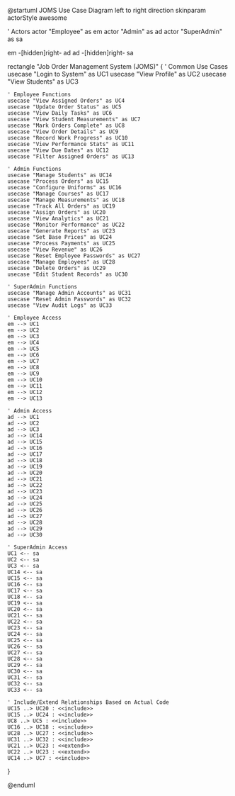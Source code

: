 @startuml JOMS Use Case Diagram
left to right direction
skinparam actorStyle awesome

' Actors
actor "Employee" as em
actor "Admin" as ad
actor "SuperAdmin" as sa

em -[hidden]right- ad
ad -[hidden]right- sa

rectangle "Job Order Management System (JOMS)" {
    ' Common Use Cases
    usecase "Login to System" as UC1
    usecase "View Profile" as UC2
    usecase "View Students" as UC3

    ' Employee Functions
    usecase "View Assigned Orders" as UC4
    usecase "Update Order Status" as UC5
    usecase "View Daily Tasks" as UC6
    usecase "View Student Measurements" as UC7
    usecase "Mark Orders Complete" as UC8
    usecase "View Order Details" as UC9
    usecase "Record Work Progress" as UC10
    usecase "View Performance Stats" as UC11
    usecase "View Due Dates" as UC12
    usecase "Filter Assigned Orders" as UC13

    ' Admin Functions
    usecase "Manage Students" as UC14
    usecase "Process Orders" as UC15
    usecase "Configure Uniforms" as UC16
    usecase "Manage Courses" as UC17
    usecase "Manage Measurements" as UC18
    usecase "Track All Orders" as UC19
    usecase "Assign Orders" as UC20
    usecase "View Analytics" as UC21
    usecase "Monitor Performance" as UC22
    usecase "Generate Reports" as UC23
    usecase "Set Base Prices" as UC24
    usecase "Process Payments" as UC25
    usecase "View Revenue" as UC26
    usecase "Reset Employee Passwords" as UC27
    usecase "Manage Employees" as UC28
    usecase "Delete Orders" as UC29
    usecase "Edit Student Records" as UC30

    ' SuperAdmin Functions
    usecase "Manage Admin Accounts" as UC31
    usecase "Reset Admin Passwords" as UC32
    usecase "View Audit Logs" as UC33

    ' Employee Access
    em --> UC1
    em --> UC2
    em --> UC3
    em --> UC4
    em --> UC5
    em --> UC6
    em --> UC7
    em --> UC8
    em --> UC9
    em --> UC10
    em --> UC11
    em --> UC12
    em --> UC13

    ' Admin Access
    ad --> UC1
    ad --> UC2
    ad --> UC3
    ad --> UC14
    ad --> UC15
    ad --> UC16
    ad --> UC17
    ad --> UC18
    ad --> UC19
    ad --> UC20
    ad --> UC21
    ad --> UC22
    ad --> UC23
    ad --> UC24
    ad --> UC25
    ad --> UC26
    ad --> UC27
    ad --> UC28
    ad --> UC29
    ad --> UC30

    ' SuperAdmin Access
    UC1 <-- sa
    UC2 <-- sa
    UC3 <-- sa
    UC14 <-- sa
    UC15 <-- sa
    UC16 <-- sa
    UC17 <-- sa
    UC18 <-- sa
    UC19 <-- sa
    UC20 <-- sa
    UC21 <-- sa
    UC22 <-- sa
    UC23 <-- sa
    UC24 <-- sa
    UC25 <-- sa
    UC26 <-- sa
    UC27 <-- sa
    UC28 <-- sa
    UC29 <-- sa
    UC30 <-- sa
    UC31 <-- sa
    UC32 <-- sa
    UC33 <-- sa

    ' Include/Extend Relationships Based on Actual Code
    UC15 ..> UC20 : <<include>>
    UC15 ..> UC24 : <<include>>
    UC8 ..> UC5 : <<include>>
    UC16 ..> UC18 : <<include>>
    UC28 ..> UC27 : <<include>>
    UC31 ..> UC32 : <<include>>
    UC21 ..> UC23 : <<extend>>
    UC22 ..> UC23 : <<extend>>
    UC14 ..> UC7 : <<include>>
}

@enduml